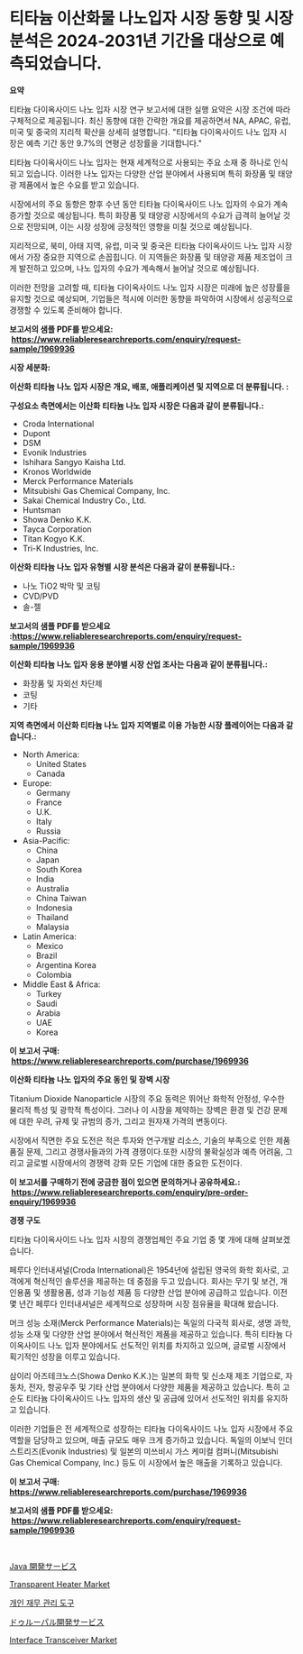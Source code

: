 <p><h1>티타늄 이산화물 나노입자 시장 동향 및 시장 분석은 2024-2031년 기간을 대상으로 예측되었습니다.</h1></p><p><strong>요약</strong></p>
<p><p>티타늄 다이옥사이드 나노 입자 시장 연구 보고서에 대한 실행 요약은 시장 조건에 따라 구체적으로 제공됩니다. 최신 동향에 대한 간략한 개요를 제공하면서 NA, APAC, 유럽, 미국 및 중국의 지리적 확산을 상세히 설명합니다. "티타늄 다이옥사이드 나노 입자 시장은 예측 기간 동안 9.7%의 연평균 성장률을 기대합니다."</p><p>티타늄 다이옥사이드 나노 입자는 현재 세계적으로 사용되는 주요 소재 중 하나로 인식되고 있습니다. 이러한 나노 입자는 다양한 산업 분야에서 사용되며 특히 화장품 및 태양광 제품에서 높은 수요를 받고 있습니다.</p><p>시장에서의 주요 동향은 향후 수년 동안 티타늄 다이옥사이드 나노 입자의 수요가 계속 증가할 것으로 예상됩니다. 특히 화장품 및 태양광 시장에서의 수요가 급격히 늘어날 것으로 전망되며, 이는 시장 성장에 긍정적인 영향을 미칠 것으로 예상됩니다.</p><p>지리적으로, 북미, 아태 지역, 유럽, 미국 및 중국은 티타늄 다이옥사이드 나노 입자 시장에서 가장 중요한 지역으로 손꼽힙니다. 이 지역들은 화장품 및 태양광 제품 제조업이 크게 발전하고 있으며, 나노 입자의 수요가 계속해서 늘어날 것으로 예상됩니다.</p><p>이러한 전망을 고려할 때, 티타늄 다이옥사이드 나노 입자 시장은 미래에 높은 성장률을 유지할 것으로 예상되며, 기업들은 적시에 이러한 동향을 파악하여 시장에서 성공적으로 경쟁할 수 있도록 준비해야 합니다.</p></p>
<p><strong>보고서의 샘플 PDF를 받으세요: &nbsp;<a href="https://www.reliableresearchreports.com/enquiry/request-sample/1969936">https://www.reliableresearchreports.com/enquiry/request-sample/1969936</a></strong></p>
<p><strong>시장 세분화:</strong></p>
<p><strong> 이산화 티타늄 나노 입자 시장은 개요, 배포, 애플리케이션 및 지역으로 더 분류됩니다. :</strong></p>
<p><strong>구성요소 측면에서는 이산화 티타늄 나노 입자 시장은 다음과 같이 분류됩니다.:</strong></p>
<p><ul><li>Croda International</li><li>Dupont</li><li>DSM</li><li>Evonik Industries</li><li>Ishihara Sangyo Kaisha Ltd.</li><li>Kronos Worldwide</li><li>Merck Performance Materials</li><li>Mitsubishi Gas Chemical Company, Inc.</li><li>Sakai Chemical Industry Co., Ltd.</li><li>Huntsman</li><li>Showa Denko K.K.</li><li>Tayca Corporation</li><li>Titan Kogyo K.K.</li><li>Tri-K Industries, Inc.</li></ul></p>
<p><strong> 이산화 티타늄 나노 입자 유형별 시장 분석은 다음과 같이 분류됩니다.:</strong></p>
<p><ul><li>나노 TiO2 박막 및 코팅</li><li>CVD/PVD</li><li>솔-젤</li></ul></p>
<p><strong>보고서의 샘플 PDF를 받으세요 :<a href="https://www.reliableresearchreports.com/enquiry/request-sample/1969936">https://www.reliableresearchreports.com/enquiry/request-sample/1969936</a></strong></p>
<p><strong> 이산화 티타늄 나노 입자 응용 분야별 시장 산업 조사는 다음과 같이 분류됩니다.:</strong></p>
<p><ul><li>화장품 및 자외선 차단제</li><li>코팅</li><li>기타</li></ul></p>
<p><strong>지역 측면에서 이산화 티타늄 나노 입자 지역별로 이용 가능한 시장 플레이어는 다음과 같습니다.:</strong></p>
<p><ul>
    <li>
        North America:
        <ul>
            <li>United States</li>
            <li>Canada</li>
        </ul>
    </li>
    <li>
        Europe:
        <ul>
            <li>Germany</li>
            <li>France</li>
            <li>U.K.</li>
            <li>Italy</li>
            <li>Russia</li>
        </ul>
    </li>
    <li>
        Asia-Pacific:
        <ul>
            <li>China</li>
            <li>Japan</li>
            <li>South Korea</li>
            <li>India</li>
            <li>Australia</li>
            <li>China Taiwan</li>
            <li>Indonesia</li>
            <li>Thailand</li>
            <li>Malaysia</li>
        </ul>
    </li>
    <li>
        Latin America:
        <ul>
            <li>Mexico</li>
            <li>Brazil</li>
            <li>Argentina Korea</li>
            <li>Colombia</li>
        </ul>
    </li>
    <li>
        Middle East & Africa:
        <ul>
            <li>Turkey</li>
            <li>Saudi</li>
            <li>Arabia</li>
            <li>UAE</li>
            <li>Korea</li>
        </ul>
    </li>
    </ul></p>
<p><strong>이 보고서 구매: &nbsp;<a href="https://www.reliableresearchreports.com/purchase/1969936">https://www.reliableresearchreports.com/purchase/1969936</a></strong></p>
<p><strong>이산화 티타늄 나노 입자의 주요 동인 및 장벽 시장</strong></p>
<p><p>Titanium Dioxide Nanoparticle 시장의 주요 동력은 뛰어난 화학적 안정성, 우수한 물리적 특성 및 광학적 특성이다. 그러나 이 시장을 제약하는 장벽은 환경 및 건강 문제에 대한 우려, 규제 및 규범의 증가, 그리고 원자재 가격의 변동이다.</p><p>시장에서 직면한 주요 도전은 적은 투자와 연구개발 리소스, 기술의 부족으로 인한 제품 품질 문제, 그리고 경쟁사들과의 가격 경쟁이다.또한 시장의 불확실성과 예측 어려움, 그리고 글로벌 시장에서의 경쟁력 강화 모든 기업에 대한 중요한 도전이다.</p></p>
<p><strong>이 보고서를 구매하기 전에 궁금한 점이 있으면 문의하거나 공유하세요.: &nbsp;<a href="https://www.reliableresearchreports.com/enquiry/pre-order-enquiry/1969936">https://www.reliableresearchreports.com/enquiry/pre-order-enquiry/1969936</a></strong></p>
<p><strong>경쟁 구도</strong></p>
<p><p>티타늄 다이옥사이드 나노 입자 시장의 경쟁업체인 주요 기업 중 몇 개에 대해 살펴보겠습니다. </p><p>페루다 인터내셔널(Croda International)은 1954년에 설립된 영국의 화학 회사로, 고객에게 혁신적인 솔루션을 제공하는 데 중점을 두고 있습니다. 회사는 무기 및 보건, 개인용품 및 생활용품, 성과 기능성 제품 등 다양한 산업 분야에 공급하고 있습니다. 이전 몇 년간 페루다 인터내셔널은 세계적으로 성장하며 시장 점유율을 확대해 왔습니다.</p><p>머크 성능 소재(Merck Performance Materials)는 독일의 다국적 회사로, 생명 과학, 성능 소재 및 다양한 산업 분야에서 혁신적인 제품을 제공하고 있습니다. 특히 티타늄 다이옥사이드 나노 입자 분야에서도 선도적인 위치를 차지하고 있으며, 글로벌 시장에서 획기적인 성장을 이루고 있습니다.</p><p>삼이리 아즈테크노스(Showa Denko K.K.)는 일본의 화학 및 신소재 제조 기업으로, 자동차, 전자, 항공우주 및 기타 산업 분야에서 다양한 제품을 제공하고 있습니다. 특히 고순도 티타늄 다이옥사이드 나노 입자의 생산 및 공급에 있어서 선도적인 위치를 유지하고 있습니다.</p><p>이러한 기업들은 전 세계적으로 성장하는 티타늄 다이옥사이드 나노 입자 시장에서 주요 역할을 담당하고 있으며, 매출 규모도 매우 크게 증가하고 있습니다. 독일의 이보닉 인더스트리즈(Evonik Industries) 및 일본의 미쓰비시 가스 케미컬 컴퍼니(Mitsubishi Gas Chemical Company, Inc.) 등도 이 시장에서 높은 매출을 기록하고 있습니다.</p></p>
<p><strong>이 보고서 구매: &nbsp; <a href="https://www.reliableresearchreports.com/purchase/1969936">https://www.reliableresearchreports.com/purchase/1969936</a></strong></p>
<p><strong>보고서의 샘플 PDF를 받으세요: &nbsp;<a href="https://www.reliableresearchreports.com/enquiry/request-sample/1969936">https://www.reliableresearchreports.com/enquiry/request-sample/1969936</a></strong><strong></strong></p>
<p>&nbsp;</p>
<p><p><a href="https://github.com/dzy793153605/Market-Research-Report-List-1/blob/main/989324511943.md">Java 開発サービス</a></p><p><a href="https://github.com/jj19131/Market-Research-Report-List-2/blob/main/transparent-heater-market.md">Transparent Heater Market</a></p><p><a href="https://github.com/WilburKihn5676/Market-Research-Report-List-1/blob/main/106378411145.md">개인 재무 관리 도구</a></p><p><a href="https://github.com/oafhukehf4709715/Market-Research-Report-List-1/blob/main/313195311942.md">ドゥルーパル開発サービス</a></p><p><a href="https://github.com/marloy8/Market-Research-Report-List-3/blob/main/interface-transceiver-market.md">Interface Transceiver Market</a></p></p>
